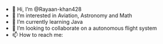 - 👋 Hi, I’m @Rayaan-khan428
- 👀 I’m interested in Aviation, Astronomy and Math
- 🌱 I’m currently learning Java
- 💞️ I’m looking to collaborate on a autonomous flight system
- 📫 How to reach me:
<!---
Rayaan-khan428/Rayaan-khan428 is a ✨ special ✨ repository because its `README.md` (this file) appears on your GitHub profile.
You can click the Preview link to take a look at your changes.
--->
